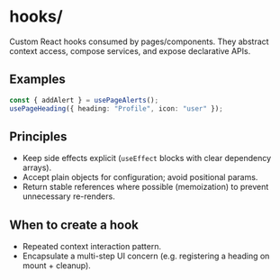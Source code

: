 # hooks/

Custom React hooks consumed by pages/components. They abstract context access, compose services, and expose declarative APIs.

## Examples

```ts
const { addAlert } = usePageAlerts();
usePageHeading({ heading: "Profile", icon: "user" });
```

## Principles

- Keep side effects explicit (`useEffect` blocks with clear dependency arrays).
- Accept plain objects for configuration; avoid positional params.
- Return stable references where possible (memoization) to prevent unnecessary re-renders.

## When to create a hook

- Repeated context interaction pattern.
- Encapsulate a multi-step UI concern (e.g. registering a heading on mount + cleanup).
